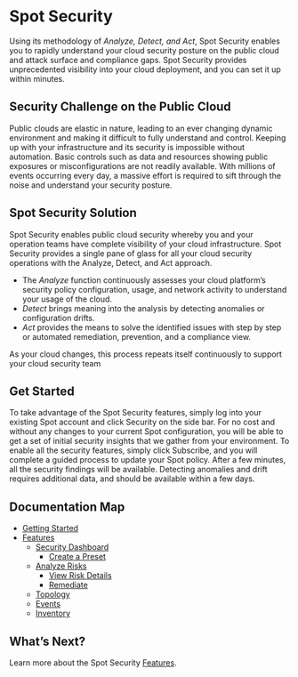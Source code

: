 <meta name="robots" content="noindex">

# Spot Security

Using its methodology of _Analyze, Detect, and Act_, Spot Security enables you to rapidly understand your cloud security posture on the public cloud and attack surface and compliance gaps. Spot Security provides unprecedented visibility into your cloud deployment, and you can set it up within minutes.

## Security Challenge on the Public Cloud

Public clouds are elastic in nature, leading to an ever changing dynamic environment and making it difficult to fully understand and control. Keeping up with your infrastructure and its security is impossible without automation. Basic controls such as data and resources showing public exposures or misconfigurations are not readily available. With millions of events occurring every day, a massive effort is required to sift through the noise and understand your security posture.

## Spot Security Solution

Spot Security enables public cloud security whereby you and your operation teams have complete visibility of your cloud infrastructure. Spot Security provides a single pane of glass for all your cloud security operations with the Analyze, Detect, and Act approach.

- The _Analyze_ function continuously assesses your cloud platform’s security policy configuration, usage, and network activity to understand your usage of the cloud.
- _Detect_ brings meaning into the analysis by detecting anomalies or configuration drifts.
- _Act_ provides the means to solve the identified issues with step by step or automated remediation, prevention, and a compliance view.

As your cloud changes, this process repeats itself continuously to support your cloud security team

## Get Started

To take advantage of the Spot Security features, simply log into your existing Spot account and click Security on the side bar. For no cost and without any changes to your current Spot configuration, you will be able to get a set of initial security insights that we gather from your environment. To enable all the security features, simply click Subscribe, and you will complete a guided process to update your Spot policy. After a few minutes, all the security findings will be available. Detecting anomalies and drift requires additional data, and should be available within a few days.

## Documentation Map

- [Getting Started](spot-security/getting-started/)
- [Features](spot-security/features/)
  - [Security Dashboard](spot-security/features/security-dashboard/)
    - [Create a Preset](spot-security/features/security-dashboard/create-preset)
  - [Analyze Risks](spot-security/features/analyze-risks/)
    - [View Risk Details](spot-security/features/analyze-risks/view-risk-details)
    - [Remediate](spot-security/features/analyze-risks/remediate)
  - [Topology](spot-security/features/topology)
  - [Events](spot-security/features/events)
  - [Inventory](spot-security/features/inventory)

## What’s Next?

Learn more about the Spot Security [Features](spot-security/features/).
